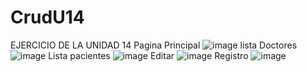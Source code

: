 # CrudU14
EJERCICIO DE LA UNIDAD 14
Pagina Principal
![image](https://github.com/AndreBacks/CrudU14/assets/131099065/eee1c34f-5e7d-4ef1-b01e-255f179be3ad)
lista Doctores
![image](https://github.com/AndreBacks/CrudU14/assets/131099065/00bb7401-25d4-4899-bd6b-80cbb995986b)
Lista pacientes
![image](https://github.com/AndreBacks/CrudU14/assets/131099065/641661df-4eff-409c-ab37-f36ed4235231)
Editar
![image](https://github.com/AndreBacks/CrudU14/assets/131099065/fb191e8b-a549-41f5-a60d-c2cb59f42126)
Registro
![image](https://github.com/AndreBacks/CrudU14/assets/131099065/57716d11-e63a-4f4a-b4b8-db35d7a178a8)
